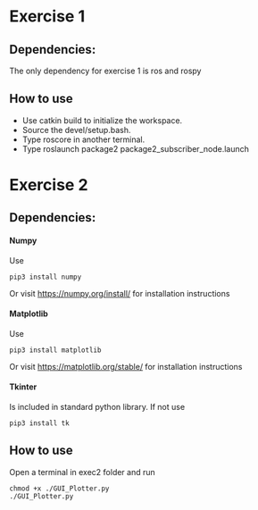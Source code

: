 # Exercise 1
## Dependencies:
The only dependency for exercise 1 is ros and rospy

## How to use
- Use catkin build to initialize the workspace. 
- Source the devel/setup.bash. 
- Type roscore in another terminal.
- Type roslaunch package2 package2_subscriber_node.launch

# Exercise 2
## Dependencies:
#### Numpy
Use
```
pip3 install numpy
```
Or visit https://numpy.org/install/ for installation instructions
#### Matplotlib
Use 
```
pip3 install matplotlib
```
Or visit https://matplotlib.org/stable/ for installation instructions
#### Tkinter
Is included in standard python library. If not use 
```
pip3 install tk
```

## How to use
Open a terminal in exec2 folder and run
```
chmod +x ./GUI_Plotter.py
./GUI_Plotter.py
```
